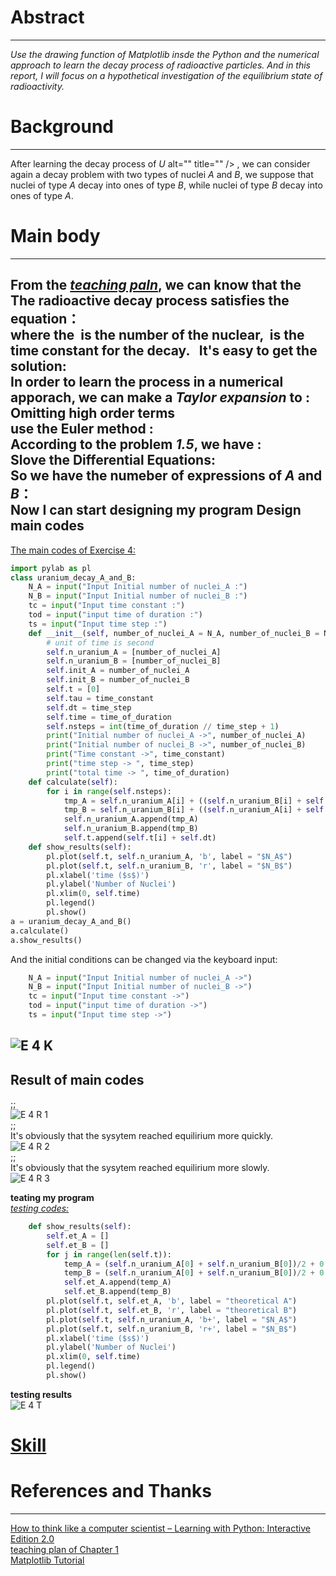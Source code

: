 # Abstract
-------
*Use the drawing function of Matplotlib insde the Python and the numerical approach to learn the decay process of radioactive particles. And in this report, I will focus on a hypothetical investigation of the equilibrium state of radioactivity.* 
# Background
--------
After learning the decay process of *U* alt="" title="" /> , we can consider again a decay problem with two types of nuclei *A* and *B*, we suppose that nuclei of type *A* decay into ones of type *B*, while nuclei of type *B* decay into ones of type *A*. 

# Main body
---------
From the [*teaching paln*](https://www.evernote.com/shard/s140/sh/d351f9a3-8076-4274-944b-7043e0ce8cf3/4f89e8630604ea23262f00b3ed11f8ad), we can know that the The radioactive decay process satisfies the equation：  
<img src="http://latex.codecogs.com/gif.latex?\frac{dN_{nuclear}}{dt}=-\frac{N_{nuclear}}{\tau}" alt="" title="" />   
where the <img src="http://latex.codecogs.com/gif.latex?N_{nuclear}" alt="" title="" /> is the **number of the nuclear**, <img src="http://latex.codecogs.com/gif.latex?\tau" alt="" title="" /> is the **time constant** for the decay.  
It's easy to get the solution:  
<img src="http://latex.codecogs.com/gif.latex?N_{nuclear}=N_{nuclear}(0)e^{-t/\tau}" alt="" title="" />   
In order to learn the process in a numerical apporach, we can make a *Taylor expansion* to <img src="http://latex.codecogs.com/gif.latex?N_{nuclear(t)}" alt="" title="" />:    
<img src="http://latex.codecogs.com/gif.latex?N_{nuclear}(t)=N_{nuclear}(0)+\frac{dN_{nuclerar}}{dt}t+\frac{1}{2}\frac{d^2N_{nucleaer}}{dt^2}+\cdots" alt="" title="" />  
Omitting high order terms  
<img src="http://latex.codecogs.com/gif.latex?N_{nuclear}(t){\approx}N_{nuclear}(0)+\frac{dN_{nuclear}}{dt}t" alt="" title="" />  
use the **Euler method** :  
<img src="http://latex.codecogs.com/gif.latex?N_{nuclear}(t+\Delta{t}){\approx}N_{nuclear}(t)-\frac{N_{nuclear}(t)}{\tau}\Delta{t}" alt="" title="" />  
According to the problem *1.5*, we have :  
<img src="http://latex.codecogs.com/gif.latex?\frac{dN_A}{dt}=\frac{N_B}{\tau}-\frac{N_A}{\tau}" alt="" title="" />  
<img src="http://latex.codecogs.com/gif.latex?\frac{dN_B}{dt}=\frac{N_A}{\tau}-\frac{N_B}{\tau}" alt="" title="" />   
Slove the Differential Equations:  
<img src="http://latex.codecogs.com/gif.latex?N_A(t)=\frac{1}{2}(N_{A0}+N_{B0})+\frac{1}{2}(N_{A0}-N_{B0})e^{\frac{-2t}{\tau}}" alt="" title="" />   
<img src="http://latex.codecogs.com/gif.latex?N_A(t)=\frac{1}{2}(N_{A0}+N_{B0})+\frac{1}{2}(N_{B0}-N_{A0})e^{\frac{-2t}{\tau}}" alt="" title="" />  
So we have the numeber of expressions of *A* and *B*：  
<img src="http://latex.codecogs.com/gif.latex?N_A(t+\Delta{t}){\approx}N_A(t)+[\frac{N_{A0}}{\tau}+\frac{N_{B0}}{\tau}-\frac{2N_A(t)}{\tau}]\Delta{t}" alt="" title="" />  
<img src="http://latex.codecogs.com/gif.latex?N_B(t+\Delta{t}){\approx}N_B(t)+[\frac{N_{A0}}{\tau}+\frac{N_{B0}}{\tau}-\frac{2N_B(t)}{\tau}]\Delta{t}" alt="" title="" />  
Now I can start designing my program
 **Design main codes**
 ------
[The main codes of Exercise 4:](https://github.com/MQdtc/computationalphysics_N2014301510099/blob/master/Codes/Exercise%204%20main.py)  
```python
import pylab as pl
class uranium_decay_A_and_B:
    N_A = input("Input Initial number of nuclei_A :")
    N_B = input("Input Initial number of nuclei_B :")
    tc = input("Input time constant :")
    tod = input("input time of duration :")
    ts = input("Input time step :")
    def __init__(self, number_of_nuclei_A = N_A, number_of_nuclei_B = N_B, time_constant = tc, time_of_duration = tod, time_step = ts):
        # unit of time is second
        self.n_uranium_A = [number_of_nuclei_A]
        self.n_uranium_B = [number_of_nuclei_B]
        self.init_A = number_of_nuclei_A
        self.init_B = number_of_nuclei_B
        self.t = [0]
        self.tau = time_constant
        self.dt = time_step
        self.time = time_of_duration
        self.nsteps = int(time_of_duration // time_step + 1)
        print("Initial number of nuclei_A ->", number_of_nuclei_A)
        print("Initial number of nuclei_B ->", number_of_nuclei_B)
        print("Time constant ->", time_constant)
        print("time step -> ", time_step)
        print("total time -> ", time_of_duration)
    def calculate(self):
        for i in range(self.nsteps):
            tmp_A = self.n_uranium_A[i] + ((self.n_uranium_B[i] + self.n_uranium_A[i]) / self.tau - 2 * self.n_uranium_A[i] / self.tau )* self.dt
            tmp_B = self.n_uranium_B[i] + ((self.n_uranium_A[i] + self.n_uranium_B[i]) / self.tau - 2 * self.n_uranium_B[i] / self.tau )* self.dt
            self.n_uranium_A.append(tmp_A)
            self.n_uranium_B.append(tmp_B)
            self.t.append(self.t[i] + self.dt) 
    def show_results(self):
        pl.plot(self.t, self.n_uranium_A, 'b', label = "$N_A$")
        pl.plot(self.t, self.n_uranium_B, 'r', label = "$N_B$")
        pl.xlabel('time ($s$)')
        pl.ylabel('Number of Nuclei')
        pl.xlim(0, self.time)
        pl.legend()
        pl.show()
a = uranium_decay_A_and_B()
a.calculate()
a.show_results()
```
And the initial conditions can be changed via the keyboard input:  
```python
    N_A = input("Input Initial number of nuclei_A ->")
    N_B = input("Input Initial number of nuclei_B ->")
    tc = input("Input time constant ->")
    tod = input("input time of duration ->")
    ts = input("Input time step ->")
```
 ![E 4 K](https://github.com/MQdtc/computationalphysics_N2014301510099/blob/master/Pictures/Exercise%204%20keyboard.PNG)
----------
**Result of main codes**
------
<img src="http://latex.codecogs.com/gif.latex?N_A=100" alt="" title="" />;<img src="http://latex.codecogs.com/gif.latex?N_B=0" alt="" title="" />;<img src="http://latex.codecogs.com/gif.latex?\tau=1(s)" alt="" title="" />   
![E 4 R 1](https://github.com/MQdtc/computationalphysics_N2014301510099/blob/master/Pictures/Exercise%204%20results%201.PNG)  
<img src="http://latex.codecogs.com/gif.latex?N_A=100" alt="" title="" />;<img src="http://latex.codecogs.com/gif.latex?N_B=0" alt="" title="" />;<img src="http://latex.codecogs.com/gif.latex?\tau=0.5(s)" alt="" title="" />  
It's obviously that the sysytem reached equilirium more quickly.  
![E 4 R 2](https://github.com/MQdtc/computationalphysics_N2014301510099/blob/master/Pictures/Exercise%204%20results%202.PNG)  
<img src="http://latex.codecogs.com/gif.latex?N_A=100" alt="" title="" />;<img src="http://latex.codecogs.com/gif.latex?N_B=0" alt="" title="" />;<img src="http://latex.codecogs.com/gif.latex?\tau=2(s)" alt="" title="" />  
It's obviously that the sysytem reached equilirium more slowly.  
![E 4 R 3](https://github.com/MQdtc/computationalphysics_N2014301510099/blob/master/Pictures/Exercise%204%20results%203.PNG)




**teating my program**  
[*testing codes:*](https://github.com/MQdtc/computationalphysics_N2014301510099/blob/master/Codes/Exercise%204%20%20test.py)  
```python
    def show_results(self):
        self.et_A = []
        self.et_B = []
        for j in range(len(self.t)):
            temp_A = (self.n_uranium_A[0] + self.n_uranium_B[0])/2 + 0.5 * (self.n_uranium_A[0] - self.n_uranium_B[0]) * np.exp(-2 * self.t[j] / self.tau)
            temp_B = (self.n_uranium_A[0] + self.n_uranium_B[0])/2 + 0.5 * (self.n_uranium_B[0] - self.n_uranium_A[0]) * np.exp(-2 * self.t[j] / self.tau)
            self.et_A.append(temp_A)
            self.et_B.append(temp_B)
        pl.plot(self.t, self.et_A, 'b', label = "theoretical A")
        pl.plot(self.t, self.et_B, 'r', label = "theoretical B")
        pl.plot(self.t, self.n_uranium_A, 'b+', label = "$N_A$")
        pl.plot(self.t, self.n_uranium_B, 'r+', label = "$N_B$")
        pl.xlabel('time ($s$)')
        pl.ylabel('Number of Nuclei')
        pl.xlim(0, self.time)
        pl.legend()
        pl.show()
```  
 **testing results**    
![E 4 T](https://github.com/MQdtc/computationalphysics_N2014301510099/blob/master/Pictures/Exercise%204%20testing.PNG)

# [Skill](https://github.com/MQdtc/computationalphysics_N2014301510099/blob/master/Skill/LaTeX.md)

# References and Thanks
------
[How to think like a computer scientist – Learning with Python: Interactive Edition 2.0](http://interactivepython.org/runestone/static/thinkcspy/index.html)  
[teaching plan of Chapter 1](https://www.evernote.com/shard/s140/sh/d351f9a3-8076-4274-944b-7043e0ce8cf3/4f89e8630604ea23262f00b3ed11f8ad)  
[Matplotlib Tutorial](https://www.evernote.com/shard/s140/sh/d13e46ed-7170-4c8f-8792-48cc84d67473/a24cb1d43b9a6504626d97ac279078c0)



